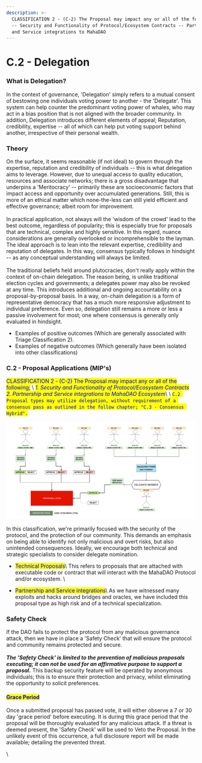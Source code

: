 ```yaml
---
description: >-
  CLASSIFICATION 2 - (C-2) The Proposal may impact any or all of the following; 
  -- Security and Functionality of Protocol/Ecosystem Contracts -- Partnership
  and Service integrations to MahaDAO
---
```


# C.2 - Delegation

### What is Delegation?

In the context of governance, 'Delegation' simply refers to a mutual consent of bestowing one individuals voting power to another - the 'Delegate'. This system can help counter the predominant voting power of whales, who may act in a bias position that is not aligned with the broader community. In addition, Delegation introduces different elements of appeal; Reputation, credibility, expertise -- all of which can help put voting support behind another, irrespective of their personal wealth.&#x20;

### Theory

On the surface, it seems reasonable (if not ideal) to govern through the expertise, reputation and credibility of individuals -- this is what delegation aims to leverage. However, due to unequal access to quality education, resources and associate networks; there is a gross disadvantage that underpins a 'Meritocracy' -- primarily these are socioeconomic factors that impact access and opportunity over accumulated generations. Still, this is more of an ethical matter which none-the-less can still yield efficient and effective governance; albeit room for improvement. \
\
In practical application, not always will the 'wisdom of the crowd' lead to the best outcome, regardless of popularity; this is especially true for proposals that are technical, complex and highly sensitive. In this regard, nuance considerations are generally overlooked or incomprehensible to the layman. The ideal approach is to lean into the relevant expertise, credibility and reputation of delegates. In this way, consensus typically follows in hindsight -- as any conceptual understanding will always be limited.\
\
The traditional beliefs held around plutocracies, don't really apply within the context of on-chain delegation. The reason being, is unlike traditional election cycles and governments; a delegates power may also be revoked at any time. This introduces additional and ongoing accountability on a proposal-by-proposal basis. In a way, on-chain delegation is a form of representative democracy that has a much more responsive adjustment to individual preference. Even so, delegation still remains a more or less a passive involvement for most; one where consensus is generally only evaluated in hindsight.

* Examples of positive outcomes (Which are generally associated with Triage Classification 2).
* Examples of negative outcomes (Which generally have been isolated into other classifications)

### C.2 - Proposal Applications (MIP's)

<mark style="color:blue;">CLASSIFICATION 2 - (C-2) The Proposal may impact any or all of the following;</mark> \ <mark style="color:blue;"></mark>_<mark style="color:blue;">1. Security and Functionality of Protocol/Ecosystem Contracts</mark>_\
_<mark style="color:blue;">2. Partnership and Service integrations to MahaDAO Ecosystem</mark>_\ <mark style="color:blue;"></mark>\ <mark style="color:blue;"></mark><mark style="color:blue;">`C.2 Proposal types may utilize delegation, without requirement of a consensus pass as outlined in the follow chapter; "C.3 - Consensus Hybrid".`</mark>

![MahaDAO Delegate System](../../.gitbook/assets/image.png)

In this classification, we're primarily focused with the security of the protocol, and the protection of our community. This demands an emphasis on being able to identify not only malicious and overt risks, but also unintended consequences. Ideally, we encourage both technical and strategic specialists to consider delegate nomination.&#x20;

* <mark style="color:blue;">Technical Proposals</mark>\ <mark style="color:blue;"></mark>This refers to proposals that are attached with executable code or contract that will interact with the MahaDAO Protocol and/or ecosystem. \

* <mark style="color:blue;">Partnership and Service integrations</mark>\ <mark style="color:blue;"></mark>As we have witnessed many exploits and hacks around bridges and oracles, we have included this proposal type as high risk and of a technical specialization.&#x20;



### Safety Check

If the DAO fails to protect the protocol from any malicious governance attack, then we have in place a 'Safety Check' that will ensure the protocol and community remains protected and secure. \
\
_**The 'Safety Check' is limited to the prevention of malicious proposals executing; it can not be used for an affirmative purpose to support a proposal.**_ This backup security feature will be operated by anonymous individuals; this is to ensure their protection and privacy, whilst eliminating the opportunity to solicit preferences.

#### <mark style="color:blue;">Grace Period</mark>

Once a submitted proposal has passed vote, it will either observe a 7 or 30 day 'grace period' before executing. It is during this grace period that the proposal will be thoroughly evaluated for any malicious attack. If a threat is deemed present, the 'Safety Check' will be used to Veto the Proposal. In the unlikely event of this occurrence, a full disclosure report will be made available; detailing the prevented threat.   &#x20;

\
